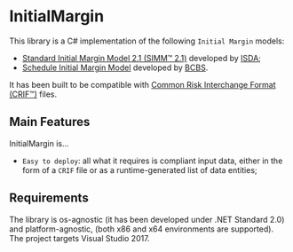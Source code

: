 # InitialMargin

This library is a C# implementation of the following `Initial Margin` models:
 - [Standard Initial Margin Model 2.1 (SIMM™ 2.1)](https://www.isda.org/2018/08/27/isda-publishes-isda-simm-2-1/) developed by [ISDA](https://www.isda.org);
 - [Schedule Initial Margin Model](https://www.bis.org/bcbs/publ/d475.htm) developed by [BCBS](https://www.bis.org/bcbs/).
 
It has been built to be compatible with [Common Risk Interchange Format (CRIF™)](https://www.isda.org/a/owEDE/risk-data-standards-v1-36-public.pdf) files.

## Main Features

InitialMargin is...

 * `Easy to deploy`: all what it requires is compliant input data, either in the form of a `CRIF` file or as a runtime-generated list of data entities;

## Requirements
 
The library is os-agnostic (it has been developed under .NET Standard 2.0) and platform-agnostic, (both x86 and x64 environments are supported). The project targets Visual Studio 2017.
